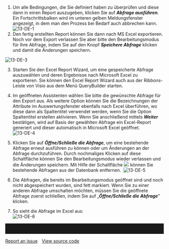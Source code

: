 

1.  Um alle Bedingungen, die Sie definiert haben zu überprüfen und diese
    dann in einen Report auszugeben, klicken Sie auf ***Abfrage
    ausführen***. Ein Fortschrittsbalken wird im unteren gelben
    Meldungsfenster angezeigt, in dem man den Prozess bei Bedarf auch
    abbrechen kann.
    ![13-DE-1](//images.ctfassets.net/6mz8d8cle1nl/4bR6PWyVKgkYS68qecaoqI/28446010dfe0d5363922fd576ac55084/13-DE-1.png)
2.  Den fertig erstellten Report können Sie dann nach MS Excel
    exportieren. Noch vor dem Export verlassen Sie aber bitte den
    Bearbeitungsmodus für Ihre Abfrage, indem Sie auf den Knopf
    ***Speichere Abfrage*** klicken und damit die Änderungen speichern.
    
  ![13-DE-3](//images.ctfassets.net/6mz8d8cle1nl/6BXxfyKm40YC4gWsUS2I0Q/66bec43aa0e4479a1a275b43dd6910fe/13-DE-3.png)

    
3.  Starten Sie den Excel Report Wizard, um eine gespeicherte Abfrage
    auszuwählen und deren Ergebnisse nach Microsoft Excel zu
    exportieren. Sie können den Excel Report Wizard auch aus der
    Ribbons-Leiste von Visio aus dem Menü QueryBuilder starten.
4.  Im geöffneten Assistenten wählen Sie bitte die gewünschte Abfrage
    für den Export aus. Als weitere Option können Sie die Bezeichnungen
    der Attribute im Auswertungsfenster ebenfalls nach Excel überführen,
    wo diese dann als Spaltentitel verwendet werden, wenn Sie die Option
    Spaltentitel erstellen aktivieren. Wenn Sie anschließend mittels
    ***Weiter*** bestätigen, wird auf Basis der gewählten Abfrage ein
    Excel-Report generiert und dieser automatisch in Microsoft Excel
    geöffnet. 
    ![13-DE-4](//images.ctfassets.net/6mz8d8cle1nl/3BYarceeVi8aicUeiomAMC/33b6c1713a9a23adc323b18b4b48f6e9/13-DE-4.png)
    
5.  Klicken Sie auf ***Öffne/Schließe die Abfrage***, um eine bestehende
    Abfrage erneut ausführen zu können oder um Änderungen an der Abfrage
    durchzuführen. Durch nochmaliges Klicken auf diese Schaltfläche
    können Sie den Bearbeitungsmodus wieder verlassen und die Änderungen
    speichern. Mit Hilfe der Schaltfläche
    ![](//images.ctfassets.net/utx1h0gfm1om/6t03DKJHGMQq0oiiiisO6k/ce85ddede0ef7c3e8ece4d068cc33e9f/1018614.png) können Sie bestehende Abfragen
    aus der Datenbank entfernen. 
    ![13-DE-5](//images.ctfassets.net/6mz8d8cle1nl/3aJ2HO14BisagEuGKuC4yO/9d4729bad828daea1d109698fdc818bd/13-DE-5.png)
6.  Die Abfragen, die bereits im Bearbeitungsmodus geöffnet sind und
    noch nicht abgespeichert wurden, sind fett markiert. Wenn Sie zu
    einer anderen Abfrage umschalten möchten, müssen Sie die geöffnete
    Abfrage zuerst schließen, indem Sie auf „***Öffne/Schließe die
    Abfrage***" klicken.
7.  So sieht die Abfrage im Excel aus:  
    ![13-DE-6](//images.ctfassets.net/6mz8d8cle1nl/rpDxRrUQrm8oe2sYYQw2g/a523a7700db8f2a6e0521d68813bdd6a/13-DE-6.png)





<hr style="padding-top:2rem" />
<a href="https://github.com/process4/docs/issues" target="_blank" class="bgw btn btn-primary btn-lg shadow-sm">Report an issue</a>
<a href="https://github.com/process4/docs" target="_blank" class="bgw btn btn-primary btn-lg shadow-sm" style="margin-left:10px;">View source code</a>